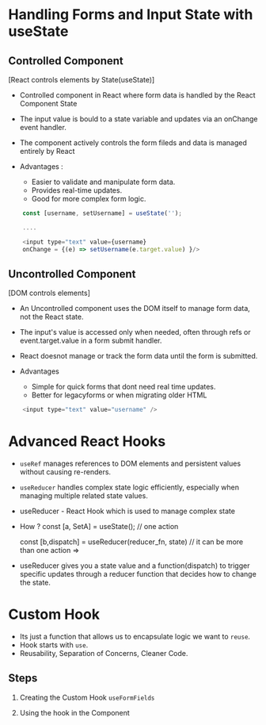 # Handling Forms and Input State with useState

## Controlled Component
[React controls elements by State(useState)]
* Controlled component in React where form data is handled by the React Component State

* The input value is bould to a state variable and updates via an onChange event handler.

* The component actively controls the form fileds and data is managed entirely by React

* Advantages :
    * Easier to validate and manipulate form data.  
    * Provides real-time updates.  
    * Good for more complex form logic.

```js
    const [username, setUsername] = useState('');

    ....

    <input type="text" value={username} 
    onChange = {(e) => setUsername(e.target.value) }/>
```

## Uncontrolled Component
[DOM controls elements] 
* An Uncontrolled component uses the DOM itself to manage form data, not the React state.  
* The input's value is accessed only when needed, often through refs or event.target.value in a form submit handler.  
* React doesnot manage or track the form data until the form is submitted.

* Advantages
    * Simple for quick forms that dont need real time updates.   
    * Better for legacyforms or when  migrating older HTML

```js
    <input type="text" value="username" />
```


# Advanced React Hooks

*  `useRef` manages references to DOM elements and persistent values without causing re-renders.

* `useReducer` handles complex state logic efficiently, especially when managing multiple  related state values.


* useReducer - React Hook which is used to manage complex state

* How ?
    const [a, SetA] = useState(); // one action

    const [b,dispatch] = useReducer(reducer_fn, state)
        // it can be more than one action => 

* useReducer gives you a state value and a function(dispatch) to trigger specific updates through a reducer function that decides how to change the state.


# Custom Hook 
* Its just a function that allows us to encapsulate logic we want to `reuse`.  
* Hook starts with `use`.  
* Reusability, Separation of Concerns, Cleaner Code.  


## Steps
1. Creating the Custom Hook `useFormFields`

2. Using the hook in the Component


